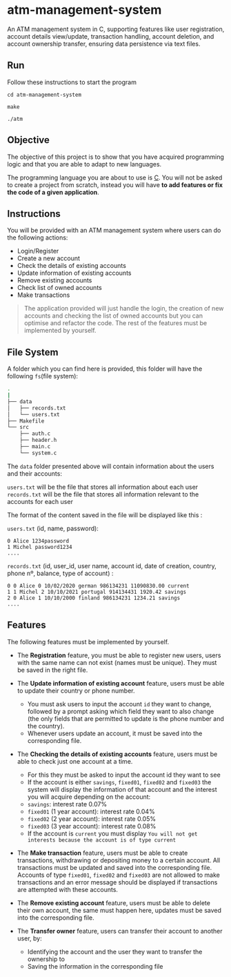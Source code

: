 # atm-management-system

An ATM management system in C, supporting features like user registration, account details view/update, transaction handling, account deletion, and account ownership transfer, ensuring data persistence via text files.


## Run

Follow these instructions to start the program


```
cd atm-management-system
```

```
make
```

```
./atm
```

## Objective

The objective of this project is to show that you have acquired programming logic and that you are able to adapt to new languages.

The programming language you are about to use is [C](https://en.wikipedia.org/wiki/C_%28programming_language%29). You will not be asked to create a project from scratch, instead you will have **to add features or fix the code of a given application**.

## Instructions

You will be provided with an ATM management system where users can do the following actions:

- Login/Register
- Create a new account
- Check the details of existing accounts
- Update information of existing accounts
- Remove existing accounts
- Check list of owned accounts
- Make transactions

> The application provided will just handle the login, the creation of new accounts and checking the list of owned accounts but you can optimise and refactor the code. The rest of the features must be implemented by yourself.

## File System

A folder which you can find here is provided, this folder will have the following `fs`(file system):

```bash
.
|
├── data
│   ├── records.txt
│   └── users.txt
├── Makefile
└── src
    ├── auth.c
    ├── header.h
    ├── main.c
    └── system.c
```

The `data` folder presented above will contain information about the users and their accounts:

`users.txt` will be the file that stores all information about each user
`records.txt` will be the file that stores all information relevant to the accounts for each user

The format of the content saved in the file will be displayed like this :

`users.txt` (id, name, password):

```
0 Alice 1234password
1 Michel password1234
....
```

`records.txt` (id, user_id, user name, account id, date of creation, country, phone nº, balance, type of account) :

```
0 0 Alice 0 10/02/2020 german 986134231 11090830.00 current
1 1 Michel 2 10/10/2021 portugal 914134431 1920.42 savings
2 0 Alice 1 10/10/2000 finland 986134231 1234.21 savings
....
```

## Features

The following features must be implemented by yourself.

- The **Registration** feature, you must be able to register new users, users with the same name can not exist (names must be unique). They must be saved in the right file.

- The **Update information of existing account** feature, users must be able to update their country or phone number.
  - You must ask users to input the account `id` they want to change, followed by a prompt asking which field they want to also change (the only fields that are permitted to update is the phone number and the country).
  - Whenever users update an account, it must be saved into the corresponding file.

- The **Checking the details of existing accounts** feature, users must be able to check just one account at a time.
  - For this they must be asked to input the account id they want to see
  -  If the account is either `savings`, `fixed01`, `fixed02` and `fixed03` the system will display the information of that account and the interest you will acquire depending on the account:
    - `savings`: interest rate 0.07%
    - `fixed01` (1 year account): interest rate 0.04%
    - `fixed02` (2 year account): interest rate 0.05%
    - `fixed03` (3 year account): interest rate 0.08%
    - If the account is `current` you must display `You will not get interests because the account is of type current`

- The **Make transaction** feature, users must be able to create transactions, withdrawing or depositing money to a certain account. All transactions must be updated and saved into the corresponding file. Accounts of type `fixed01`, `fixed02` and `fixed03` are not allowed to make transactions and an error message should be displayed if transactions are attempted with these accounts.

- The **Remove existing account** feature, users must be able to delete their own account, the same must happen here, updates must be saved into the corresponding file.

- The **Transfer owner** feature, users can transfer their account to another user, by:
  - Identifying the account and the user they want to transfer the ownership to
  - Saving the information in the corresponding file


